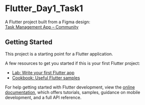 # Flutter_Day1_Task1

A Flutter project built from a Figma design:  
[Task Management App – Community](https://www.figma.com/design/aFiR4KWXPHo1kj8kb4ayMl/Task-Management-App--Community-?node-id=12-797&t=wyL2F3HoW6HNzMMn-0)

## Getting Started

This project is a starting point for a Flutter application.

A few resources to get you started if this is your first Flutter project:

- [Lab: Write your first Flutter app](https://docs.flutter.dev/get-started/codelab)
- [Cookbook: Useful Flutter samples](https://docs.flutter.dev/cookbook)

For help getting started with Flutter development, view the
[online documentation](https://docs.flutter.dev/), which offers tutorials,
samples, guidance on mobile development, and a full API reference.

